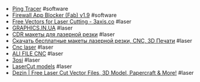 - [Ping Tracer](https://github.com/bp2008/pingtracer) #software
- [Firewall App Blocker (Fab) v1.9](https://www.sordum.org/8125/firewall-app-blocker-fab-v1-9/) #software
- [Free Vectors for Laser Cutting - 3axis.co](https://3axis.co/) #laser
- [GRAPHICS.IN.UA](http://graphics.in.ua/) #laser
- [CDR макеты для лазерной резки](https://rezkalaser.ru/) #laser
- [Скачать бесплатные макеты лазерной резки, CNC, 3D Печати](https://1laser.ru/) #laser
- [Cnc laser](https://www.cncpdf.com/) #laser
- [ALI FILE CNC](https://www.alifilecnc.com/) #laser
- [3osi](https://3osi.ru/) #laser
- [LaserCut models](https://lasercut.usehelp.org/) #laser
- [Dezin | Free Laser Cut Vector Files, 3D Model, Papercraft & More!](https://dezin.info/) #laser
